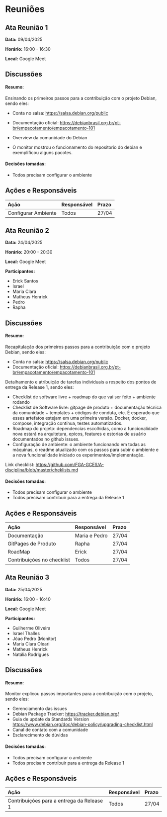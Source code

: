# Reuniões


## **Ata Reunião 1**

**Data:** 09/04/2025

**Horário:** 16:00 - 16:30

**Local:** Google Meet
<br>

## Discussões

#### Resumo:
Ensinando os primeiros passos para a contribuição com o projeto Debian, sendo eles:
- Conta no salsa: https://salsa.debian.org/public
- Documentação oficial: https://debianbrasil.org.br/pt-br/empacotamento/empacotamento-101

- Overview da comunidade do Debian
- O monitor mostrou o funcionamento do repositorio do debian e exemplificou alguns pacotes.


#### Decisões tomadas:
- Todos precisam configurar o ambiente

## Ações e Responsáveis
| Ação | Responsável | Prazo |
|:-----|:------------|:------|
| Configurar Ambiente | Todos | 27/04 |

## **Ata Reunião 2**

**Data:** 24/04/2025

**Horário:** 20:00 - 20:30

**Local:** Google Meet
<br>

**Participantes:**
- Erick Santos
- Israel
- Maria Clara
- Matheus Henrick
- Pedro
- Rapha

## Discussões

#### Resumo:
Recapitulação dos primeiros passos para a contribuição com o projeto Debian, sendo eles:
- Conta no salsa: https://salsa.debian.org/public
- Documentação oficial: https://debianbrasil.org.br/pt-br/empacotamento/empacotamento-101

Detalhamento e atribuição de tarefas individuais a respeito dos pontos de entrega da Release 1, sendo eles: 

- Checklist de software livre + roadmap do que vai ser feito + ambiente rodando
- Checklist de Software livre: gitpage de produto + documentação técnica da comunidade + templates + códigos de conduta, etc. É esperado que esses artefatos estejam em uma primeira versão. Docker, docker, compose, integração contínua, testes automatizados.
- Roadmap do projeto: dependencias escolhidas, como a funcionalidade nova estará na arquitetura, epicos, features e estorias de usuário documentados no github issues.
- Configuração de ambiente: o ambiente funcionando em todas as máquinas, o readme atualizado com os passos para subir o ambiente e a nova funcionalidade iniciado os experimentos/implementação.

Link checklist: https://github.com/FGA-GCES/A-disciplina/blob/master/cheklists.md


#### Decisões tomadas:
- Todos precisam configurar o ambiente
- Todos precisam contribuir para a entrega da Release 1

## Ações e Responsáveis
| Ação | Responsável | Prazo |
|:-----|:------------|:------|
| Documentação | Maria e Pedro | 27/04 |
| GitPages de Produto | Rapha | 27/04 |
| RoadMap | Erick | 27/04 |
| Contribuições no checklist | Todos | 27/04 |


## **Ata Reunião 3**

**Data:** 25/04/2025

**Horário:** 16:00 - 16:40

**Local:** Google Meet
<br>

**Participantes:**  
- Guilherme Oliveira
- Israel Thalles
- Jõao Pedro (Monitor)
- Maria Clara Oleari
- Matheus Henrick
- Natália Rodrigues

## Discussões

#### Resumo:
Monitor explicou passos importantes para a contribuição com o projeto, sendo eles:
- Gerenciamento das issues
- Debian Package Tracker: https://tracker.debian.org/
- Guia de update da Standards Version https://www.debian.org/doc/debian-policy/upgrading-checklist.html
- Canal de contato com a comunidade
- Esclarecimento de dúvidas

#### Decisões tomadas:
- Todos precisam configurar o ambiente
- Todos precisam contribuir para a entrega da Release 1

## Ações e Responsáveis
| Ação | Responsável | Prazo |
|:-----|:------------|:------|
| Contribuições para a entrega da Release 1 | Todos | 27/04 |
